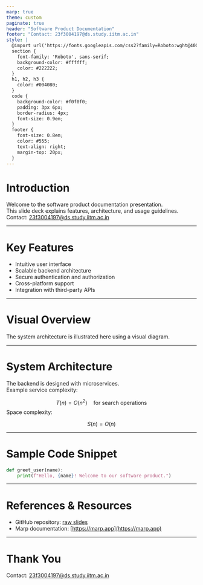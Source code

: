 ```yaml
---
marp: true
theme: custom
paginate: true
header: "Software Product Documentation"
footer: "Contact: 23f3004197@ds.study.iitm.ac.in"
style: |
  @import url('https://fonts.googleapis.com/css2?family=Roboto:wght@400;700&display=swap');
  section {
    font-family: 'Roboto', sans-serif;
    background-color: #ffffff;
    color: #222222;
  }
  h1, h2, h3 {
    color: #004080;
  }
  code {
    background-color: #f0f0f0;
    padding: 3px 6px;
    border-radius: 4px;
    font-size: 0.9em;
  }
  footer {
    font-size: 0.8em;
    color: #555;
    text-align: right;
    margin-top: 20px;
  }
---
```

# Introduction
Welcome to the software product documentation presentation.  
This slide deck explains features, architecture, and usage guidelines.
Contact: 23f3004197@ds.study.iitm.ac.in

---
# Key Features
- Intuitive user interface  
- Scalable backend architecture  
- Secure authentication and authorization  
- Cross-platform support  
- Integration with third-party APIs

---
# Visual Overview
<!-- Background image slide -->
<section style="background-image: url('https://www.slidegeeks.com/media/catalog/product/cache/560x315/P/r/Project_Management_Professional_Documentation_Requirements_It_Types_Of_Software_Documentation_Icons_PDF_Slide_1.jpg'); background-size: contain; background-position: center; background-color: transparent;">
The system architecture is illustrated here using a visual diagram.
</section>

---
# System Architecture
The backend is designed with microservices.  
Example service complexity:

$$
T(n) = O(n^2) \quad \text{for search operations}
$$
Space complexity:

$$
S(n) = O(n)
$$

---
# Sample Code Snippet
```python
def greet_user(name):
    print(f"Hello, {name}! Welcome to our software product.")
```

---
# References & Resources
- GitHub repository: [raw slides](https://raw.githubusercontent.com/mynkpdr/tdsga7/main/hq-marp-presentation/slides.md)  
- Marp documentation: [https://marp.app](https://marp.app)

---
# Thank You
Contact: 23f3004197@ds.study.iitm.ac.in
